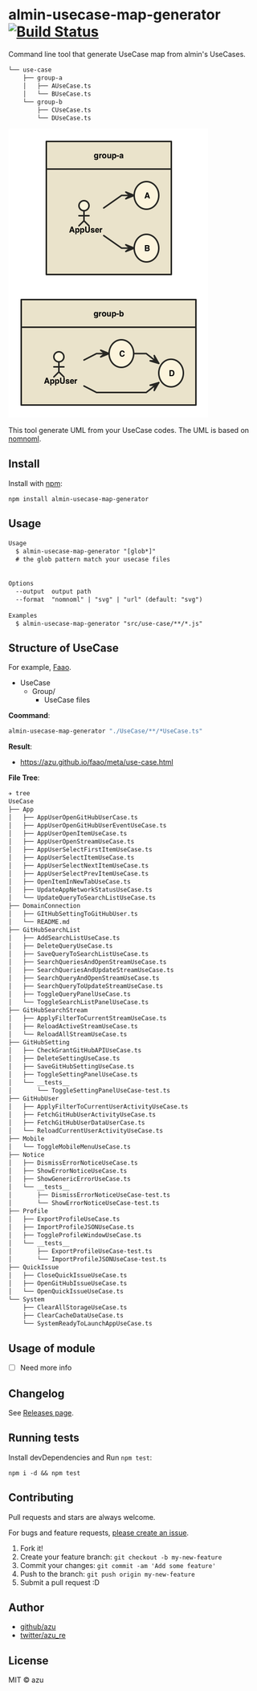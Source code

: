 # almin-usecase-map-generator [![Build Status](https://travis-ci.org/azu/almin-usecase-map-generator.svg?branch=master)](https://travis-ci.org/azu/almin-usecase-map-generator)


Command line tool that generate UseCase map from almin's UseCases.

```
└── use-case
    ├── group-a
    │   ├── AUseCase.ts
    │   └── BUseCase.ts
    └── group-b
        ├── CUseCase.ts
        └── DUseCase.ts
```


[![Example of output](./out.png)](./out.svg)

This tool generate UML from your UseCase codes.
The UML is based on [nomnoml](http://www.nomnoml.com/ "nomnoml").

## Install

Install with [npm](https://www.npmjs.com/):

    npm install almin-usecase-map-generator

## Usage

    Usage
      $ almin-usecase-map-generator "[glob*]"
      # the glob pattern match your usecase files


    Options
      --output  output path
      --format  "nomnoml" | "svg" | "url" (default: "svg")
    
    Examples
      $ almin-usecase-map-generator "src/use-case/**/*.js"


## Structure of UseCase

For example, [Faao](https://github.com/azu/faao "Faao").

- UseCase
    - Group/
        - UseCase files


**Coommand**:

```sh
almin-usecase-map-generator "./UseCase/**/*UseCase.ts"
```

**Result**:

- <https://azu.github.io/faao/meta/use-case.html>


**File Tree**:

```
✈ tree
UseCase
├── App
│   ├── AppUserOpenGitHubUserCase.ts
│   ├── AppUserOpenGitHubUserEventUseCase.ts
│   ├── AppUserOpenItemUseCase.ts
│   ├── AppUserOpenStreamUseCase.ts
│   ├── AppUserSelectFirstItemUseCase.ts
│   ├── AppUserSelectItemUseCase.ts
│   ├── AppUserSelectNextItemUseCase.ts
│   ├── AppUserSelectPrevItemUseCase.ts
│   ├── OpenItemInNewTabUseCase.ts
│   ├── UpdateAppNetworkStatusUseCase.ts
│   └── UpdateQueryToSearchListUseCase.ts
├── DomainConnection
│   ├── GItHubSettingToGitHubUser.ts
│   └── README.md
├── GitHubSearchList
│   ├── AddSearchListUseCase.ts
│   ├── DeleteQueryUseCase.ts
│   ├── SaveQueryToSearchListUseCase.ts
│   ├── SearchQueriesAndOpenStreamUseCase.ts
│   ├── SearchQueriesAndUpdateStreamUseCase.ts
│   ├── SearchQueryAndOpenStreamUseCase.ts
│   ├── SearchQueryToUpdateStreamUseCase.ts
│   ├── ToggleQueryPanelUseCase.ts
│   └── ToggleSearchListPanelUseCase.ts
├── GitHubSearchStream
│   ├── ApplyFilterToCurrentStreamUseCase.ts
│   ├── ReloadActiveStreamUseCase.ts
│   └── ReloadAllStreamUseCase.ts
├── GitHubSetting
│   ├── CheckGrantGitHubAPIUseCase.ts
│   ├── DeleteSettingUseCase.ts
│   ├── SaveGitHubSettingUseCase.ts
│   ├── ToggleSettingPanelUseCase.ts
│   └── __tests__
│       └── ToggleSettingPanelUseCase-test.ts
├── GitHubUser
│   ├── ApplyFilterToCurrentUserActivityUseCase.ts
│   ├── FetchGitHubUserActivityUseCase.ts
│   ├── FetchGitHubUserDataUserCase.ts
│   └── ReloadCurrentUserActivityUseCase.ts
├── Mobile
│   └── ToggleMobileMenuUseCase.ts
├── Notice
│   ├── DismissErrorNoticeUseCase.ts
│   ├── ShowErrorNoticeUseCase.ts
│   ├── ShowGenericErrorUseCase.ts
│   └── __tests__
│       ├── DismissErrorNoticeUseCase-test.ts
│       └── ShowErrorNoticeUseCase-test.ts
├── Profile
│   ├── ExportProfileUseCase.ts
│   ├── ImportProfileJSONUseCase.ts
│   ├── ToggleProfileWindowUseCase.ts
│   └── __tests__
│       ├── ExportProfileUseCase-test.ts
│       └── ImportProfileJSONUseCase-test.ts
├── QuickIssue
│   ├── CloseQuickIssueUseCase.ts
│   ├── OpenGitHubIssueUseCase.ts
│   └── OpenQuickIssueUseCase.ts
└── System
    ├── ClearAllStorageUseCase.ts
    ├── ClearCacheDataUseCase.ts
    └── SystemReadyToLaunchAppUseCase.ts

```

## Usage of module

- [ ] Need more info

## Changelog

See [Releases page](https://github.com/almin/almin-usecase-map-generator/releases).

## Running tests

Install devDependencies and Run `npm test`:

    npm i -d && npm test

## Contributing

Pull requests and stars are always welcome.

For bugs and feature requests, [please create an issue](https://github.com/almin/almin-usecase-map-generator/issues).

1. Fork it!
2. Create your feature branch: `git checkout -b my-new-feature`
3. Commit your changes: `git commit -am 'Add some feature'`
4. Push to the branch: `git push origin my-new-feature`
5. Submit a pull request :D

## Author

- [github/azu](https://github.com/azu)
- [twitter/azu_re](https://twitter.com/azu_re)

## License

MIT © azu
